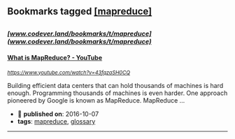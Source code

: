 ## Bookmarks tagged [[mapreduce]](https://www.codever.land/search?q=[mapreduce])

_<sup><sup>[www.codever.land/bookmarks/t/mapreduce](www.codever.land/bookmarks/t/mapreduce)</sup></sup>_
---
#### [What is MapReduce? - YouTube](https://www.youtube.com/watch?v=43fqzaSH0CQ)
_<sup>https://www.youtube.com/watch?v=43fqzaSH0CQ</sup>_

Building efficient data centers that can hold thousands of machines is hard enough. Programming thousands of machines is even harder. One approach pioneered by Google is known as MapReduce. MapReduce ...
* :calendar: **published on**: 2016-10-07
* **tags**: [mapreduce](../tagged/mapreduce.md), [glossary](../tagged/glossary.md)
---
